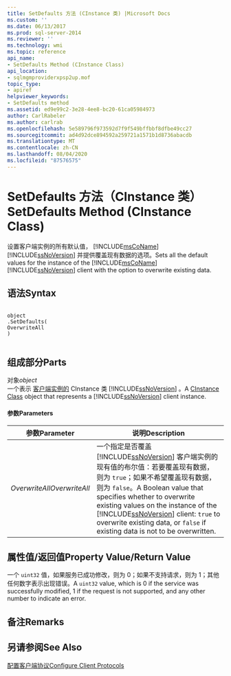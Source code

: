 ```yaml
---
title: SetDefaults 方法 (CInstance 类) |Microsoft Docs
ms.custom: ''
ms.date: 06/13/2017
ms.prod: sql-server-2014
ms.reviewer: ''
ms.technology: wmi
ms.topic: reference
api_name:
- SetDefaults Method (CInstance Class)
api_location:
- sqlmgmproviderxpsp2up.mof
topic_type:
- apiref
helpviewer_keywords:
- SetDefaults method
ms.assetid: ed9e99c2-3e28-4ee8-bc20-61ca05984973
author: CarlRabeler
ms.author: carlrab
ms.openlocfilehash: 5e589796f973592d7f9f549bffbbf8dfbe49cc27
ms.sourcegitcommit: ad4d92dce894592a259721a1571b1d8736abacdb
ms.translationtype: MT
ms.contentlocale: zh-CN
ms.lasthandoff: 08/04/2020
ms.locfileid: "87576575"
---
```

# <a name="setdefaults-method-cinstance-class"></a><span data-ttu-id="42634-102">SetDefaults 方法（CInstance 类）</span><span class="sxs-lookup"><span data-stu-id="42634-102">SetDefaults Method (CInstance Class)</span></span>
  <span data-ttu-id="42634-103">设置客户端实例的所有默认值， [!INCLUDE[msCoName](../../includes/msconame-md.md)] [!INCLUDE[ssNoVersion](../../includes/ssnoversion-md.md)] 并提供覆盖现有数据的选项。</span><span class="sxs-lookup"><span data-stu-id="42634-103">Sets all the default values for the instance of the [!INCLUDE[msCoName](../../includes/msconame-md.md)] [!INCLUDE[ssNoVersion](../../includes/ssnoversion-md.md)] client with the option to overwrite existing data.</span></span>  
  
## <a name="syntax"></a><span data-ttu-id="42634-104">语法</span><span class="sxs-lookup"><span data-stu-id="42634-104">Syntax</span></span>  
  
```  
  
object  
.SetDefaults(  
OverwriteAll  
)  
  
```  
  
## <a name="parts"></a><span data-ttu-id="42634-105">组成部分</span><span class="sxs-lookup"><span data-stu-id="42634-105">Parts</span></span>  
 <span data-ttu-id="42634-106">对象</span><span class="sxs-lookup"><span data-stu-id="42634-106">*object*</span></span>  
 <span data-ttu-id="42634-107">一个表示 [客户端实例的](cinstance-class.md) CInstance 类 [!INCLUDE[ssNoVersion](../../includes/ssnoversion-md.md)] 。</span><span class="sxs-lookup"><span data-stu-id="42634-107">A [CInstance Class](cinstance-class.md) object that represents a [!INCLUDE[ssNoVersion](../../includes/ssnoversion-md.md)] client instance.</span></span>  
  
#### <a name="parameters"></a><span data-ttu-id="42634-108">参数</span><span class="sxs-lookup"><span data-stu-id="42634-108">Parameters</span></span>  
  
|<span data-ttu-id="42634-109">参数</span><span class="sxs-lookup"><span data-stu-id="42634-109">Parameter</span></span>|<span data-ttu-id="42634-110">说明</span><span class="sxs-lookup"><span data-stu-id="42634-110">Description</span></span>|  
|---------------|-----------------|  
|<span data-ttu-id="42634-111">*OverwriteAll*</span><span class="sxs-lookup"><span data-stu-id="42634-111">*OverwriteAll*</span></span>|<span data-ttu-id="42634-112">一个指定是否覆盖 [!INCLUDE[ssNoVersion](../../includes/ssnoversion-md.md)] 客户端实例的现有值的布尔值：若要覆盖现有数据，则为 `true`；如果不希望覆盖现有数据，则为 `false`。</span><span class="sxs-lookup"><span data-stu-id="42634-112">A Boolean value that specifies whether to overwrite existing values on the instance of the [!INCLUDE[ssNoVersion](../../includes/ssnoversion-md.md)] client: `true` to overwrite existing data, or `false` if existing data is not to be overwritten.</span></span>|  
  
## <a name="property-valuereturn-value"></a><span data-ttu-id="42634-113">属性值/返回值</span><span class="sxs-lookup"><span data-stu-id="42634-113">Property Value/Return Value</span></span>  
 <span data-ttu-id="42634-114">一个 `uint32` 值，如果服务已成功修改，则为 0；如果不支持请求，则为 1；其他任何数字表示出现错误。</span><span class="sxs-lookup"><span data-stu-id="42634-114">A `uint32` value, which is 0 if the service was successfully modified, 1 if the request is not supported, and any other number to indicate an error.</span></span>  
  
## <a name="remarks"></a><span data-ttu-id="42634-115">备注</span><span class="sxs-lookup"><span data-stu-id="42634-115">Remarks</span></span>  
  
## <a name="see-also"></a><span data-ttu-id="42634-116">另请参阅</span><span class="sxs-lookup"><span data-stu-id="42634-116">See Also</span></span>  
 [<span data-ttu-id="42634-117">配置客户端协议</span><span class="sxs-lookup"><span data-stu-id="42634-117">Configure Client Protocols</span></span>](https://technet.microsoft.com/library/ms181035.aspx)  
  
  
